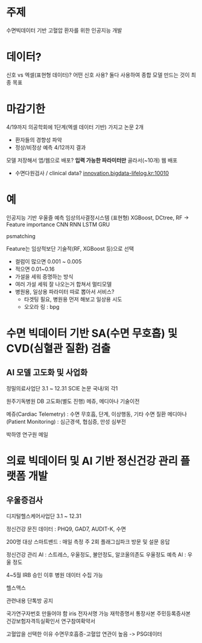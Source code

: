 # 주제
수면빅데이터 기반 고혈압 환자를 위한 인공지능 개발

# 데이터?
신호 vs 엑셀(표현형 데이터)?
어떤 신호 사용?
둘다 사용하여 종합 모델 만드는 것이 최종 목표

# 마감기한
4/19까지 의공학회에 1단계(엑셀 데이터 기반) 가지고 논문 2개
- 환자들의 경향성 파악
- 정상/비정상 예측
4/12까지 결과

모델 저장해서 앱/웹으로 배포?
**입력 가능한 파라미터만** 골라서(~10개) 웹 배포
- 수면다원검사 / clinical data?
[innovation.bigdata-lifelog.kr:10010](http://innovation.bigdata-lifelog.kr:10010/)

# 예
인공지능 기반 우울즐 예측 임상의사결정시스템 (표현형)
XGBoost, DCtree, RF -> Feature importance
CNN RNN LSTM GRU


psmatching

Feature는 임상적보단 기술적(RF, XGBoost 등)으로 선택
- 컬럼이 많으면 0.001 ~ 0.005
- 적으면 0.01~0.16
- 가설을 세워 증명하는 방식
- 여러 가설 세워 잘 나오는거 합쳐서 멀티모델
- 병원용, 일상용 파라미터 따로 뽑아서 서비스?
	- 타겟팅 필요, 병원용 먼저 해보고 일상용 시도
	- 오오라 링 : bpg


# 수면 빅데이터 기반 SA(수면 무호흡) 및 CVD(심혈관 질환) 검출
## AI 모델 고도화 및 사업화
정밀의료사업단
3.1 ~ 12.31
SCIE 논문 국내/외 각1

원주기독병원 DB 고도화(별도 진행)
메쥬, 메디아나 기술이전

메쥬(Cardiac Telemetry) : 수면 무호흡, 단계, 이상행동, 기타 수면 질환
메디아나(Patient Monitoring) : 심근경색, 협심증, 만성 심부전

박하영 연구원 메일


# 의료 빅데이터 및 AI 기반 정신건강 관리 플랫폼 개발
## 우울증검사
디지털헬스케어사업단
3.1 ~ 12.31

정신건강 문진 데이터 : PHQ9, GAD7, AUDIT-K, 수면

200명 대상 스마트밴드 : 매일 측정
주 2회 플래그십파크 방문 및 설문 응답

정신건강 관리 AI : 스트레스, 우울정도, 불안정도, 알코올의존도
우울정도 예측 AI : 우울 정도

4~5월 IRB 승인 이후 병원 데이터 수집 가능

헬스맥스

관련내용 단톡방 공지

국가연구자번호 만들어야 함 iris
전자서명 가능
재학증명서 통장사본 주민등록증사본 건강보험자격득실확인서 연구참여확약서

고혈압을 선택한 이유
수면무호흡증-고혈압 연관이 높음 -> PSG데이터

